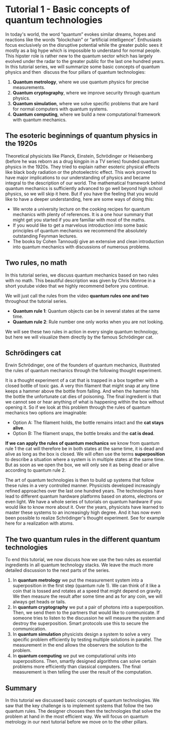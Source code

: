 # Tutorial 1 - Basic concepts of quantum technologies

In today's world, the word “quantum” evokes similar dreams, hopes and reactions like the words “blockchain” or “artificial intelligence”. Enthusiasts focus exclusively on the disruptive potential while the greater public sees it mostly as a big hype which is impossible to understand for normal people. This hipster role is rather new to the quantum sector which has largely evolved under the radar to the greater public for the last one hundred years. In this tutorial series, we will summarize some basic concepts of quantum physics and then  discuss the four pillars of quantum technologies:

1. **Quantum metrology**, where we use quantum physics for precise measurements.
2. **Quantum cryptography**, where we improve security through quantum physics.
3. **Quantum simulation**, where we solve specific problems that are hard for normal computers with quantum systems.
4. **Quantum computing**, where we build a new computational framework with quantum mechanics.

## The esoteric beginnings of quantum physics in the 1920s

Theoretical physicists like Planck, Einstein, Schrödinger or Heisenberg (before he was reborn as a drug kingpin in a TV series) founded quantum physics in the 1920s. They tried to explain rather esoteric physical effects like black body radiation or the photoelectric effect. This work proved to have major implications to our understanding of physics and became integral to the description of our world.
The mathematical framework behind quantum mechanics is sufficiently advanced to go well beyond high school physics, so we will skip it here. But if you have the feeling that you would like to have a deeper understanding, here are some ways of doing this:

- We wrote a university lecture on the cooking recipes for quantum mechanics with plenty of references. It is a one hour summary that might get you started if you are familiar with most of the maths.
- If you would like to get a marvelous introduction into some basic principles of quantum mechanics we recommend the absolutely outstanding Feynman lectures. 
- The books by Cohen Tannoudji give an extensive and clean introduction into quantum mechanics with discussions of numerous problems.

## Two rules, no math

In this tutorial series, we discuss quantum mechanics based on two rules with no math. This beautiful description was given by Chris Monroe in a short youtube video that we highly recommend before you continue.

We will just call the rules from the video **quantum rules one and two** throughout the tutorial series.

- **Quantum rule 1**: Quantum objects can be in several states at the same time. 
- **Quantum rule 2**: Rule number one only works when you are not looking.

We will see these two rules in action in every single quantum technology, but here we will visualize them directly by the famous Schrödinger cat.

## Schrödingers cat

Erwin Schrödinger, one of the founders of quantum mechanics, illustrated the rules of quantum mechanics through the following thought experiment.

It is a thought experiment of a cat that is trapped in a box together with a closed bottle of toxic gas. A very thin filament that might snap at any time keeps a hammer above the bottle from falling. And when the hammer hits the bottle the unfortunate cat dies of poisoning. The final ingredient is that we cannot see or hear anything of what is happening within the box without opening it. So if we look at this problem through the rules of quantum mechanics two options are imaginable:

- Option A: The filament holds, the bottle remains intact and the **cat stays alive**.
- Option B: The filament snaps, the bottle breaks and the **cat is dead**.

**If we can apply the rules of quantum mechanics** we know from quantum rule 1 the cat will therefore be in both states at the same time, it is dead and alive as long as the box is closed. We will often use the terms **superposition** to describe a situation where a system is in multiple states at the same time. But as soon as we open the box, we will only see it as being dead or alive according to quantum rule 2.

The art of quantum technologies is then to build up systems that follow these rules in a very controlled manner. Physicists developed increasingly refined approaches over the last one hundred years. The technologies have lead to different quantum hardware platforms based on atoms, electrons or even light. We have a whole series of tutorials on quantum hardware if you would like to know more about it. Over the years, physicists have learned to master these systems to an increasingly high degree. And it has now even been possible to realize Schrödinger's thought experiment. See for example here for a realization with atoms.

## The two quantum rules in the different quantum technologies

To end this tutorial, we now discuss how we use the two rules as essential ingredients in all quantum technology stacks. We leave the much more detailed discussion to the next parts of the series.

1. In **quantum metrology** we put the measurement system into a superposition in the first step (quantum rule 1). We can think of it like a coin that is tossed and rotates at a speed that might depend on gravity. We then measure the result after some time and as for any coin, we will always get heads or tails. 
2. In **quantum cryptography** we put a pair of photons into a superposition. Then, we send them to the partners that would like to communicate. If someone tries to listen to the discussion he will measure the system and destroy the superposition. Smart protocols use this to secure the communication.
3. In **quantum simulation** physicists design a system to solve a very specific problem efficiently by testing multiple solutions in parallel. The measurement in the end allows the observers the solution to the problem.
4. In **quantum computing** we put we computational units into superpositions. Then, smartly designed algorithms can solve certain problems more efficiently than classical computers. The final measurement is then telling the user the result of the computation.

## Summary

In this tutorial we discussed basic concepts of quantum technologies. We saw that the key challenge is to implement systems that follow the two quantum rules. The designer chooses then the technologies that solve the problem at hand in the most efficient way. We will focus on quantum metrology in our next tutorial before we move on to the other pillars.
